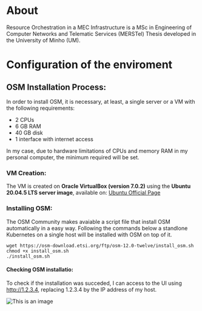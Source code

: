# About
Resource Orchestration in a MEC Infrastructure is a MSc in Engineering of Computer Networks and Telematic Services (MERSTel) Thesis developed in the University of Minho (UM).

# Configuration of the enviroment
## OSM Installation Process:
In order to install OSM, it is necessary, at least, a single server or a VM with the following requirements:
- 2 CPUs
- 6 GB RAM
- 40 GB disk
- 1 interface with internet access

In my case, due to hardware limitations of CPUs and memory RAM in my personal computer, the minimum required will be set.

### VM Creation:
The VM is created on **Oracle VirtualBox (version 7.0.2)** using the **Ubuntu 20.04.5 LTS server image**, available on: [Ubuntu Official Page](http://releases.ubuntu.com/20.04/)

### Installing OSM:
The OSM Community makes avaiable a script file that install OSM automatically in a easy way. Following the commands below a standlone Kubernetes on a single host will be installed with OSM on top of it.

```
wget https://osm-download.etsi.org/ftp/osm-12.0-twelve/install_osm.sh
chmod +x install_osm.sh
./install_osm.sh
```

#### Checking OSM installatio:
To check if the installation was succeded, I can access to the UI using http://1.2.3.4, replacing 1.2.3.4 by the IP address of my host.

![This is an image](https://myoctocat.com/assets/images/base-octocat.svg)




